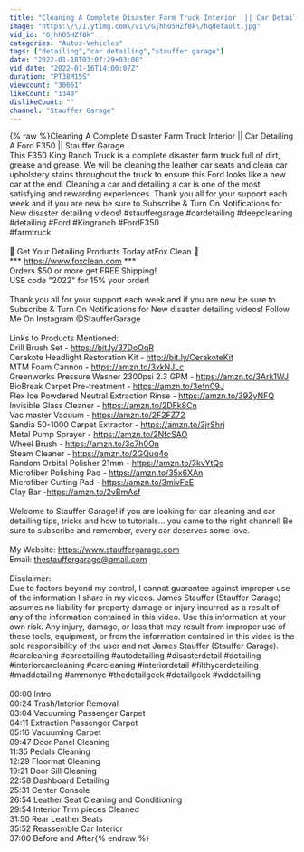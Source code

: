 ```yaml
---
title: "Cleaning A Complete Disaster Farm Truck Interior  || Car Detailing A Ford F350 || Stauffer Garage"
image: "https:\/\/i.ytimg.com\/vi\/GjhhO5HZf8k\/hqdefault.jpg"
vid_id: "GjhhO5HZf8k"
categories: "Autos-Vehicles"
tags: ["detailing","car detailing","stauffer garage"]
date: "2022-01-18T03:07:29+03:00"
vid_date: "2022-01-16T14:00:07Z"
duration: "PT38M15S"
viewcount: "30661"
likeCount: "1340"
dislikeCount: ""
channel: "Stauffer Garage"
---
```

{% raw %}Cleaning A Complete Disaster Farm Truck Interior  || Car Detailing A Ford F350 || Stauffer Garage<br />This F350 King Ranch Truck is a complete disaster farm truck full of dirt, grease and grease. We will be cleaning the leather car seats and clean car upholstery stains throughout the truck to ensure this Ford looks like a new car at the end. Cleaning a car and detailing a car is one of the most satisfying and rewarding experiences. Thank you all for your support each week and if you are new be sure to Subscribe &amp; Turn On Notifications for New disaster detailing videos! #stauffergarage #cardetailing #deepcleaning #detailing #Ford #Kingranch #FordF350<br /> #farmtruck<br /><br />🦊 Get Your Detailing Products Today atFox Clean 🦊<br />*** <a rel="nofollow" target="blank" href="https://www.foxclean.com">https://www.foxclean.com</a> ***<br />Orders $50 or more get FREE Shipping!<br />USE code &quot;2022&quot; for 15% your order!<br /><br />Thank you all for your support each week and if you are new be sure to Subscribe &amp; Turn On Notifications for New disaster detailing videos! Follow Me On Instagram @StaufferGarage  <br /><br />Links to Products Mentioned:<br />Drill Brush Set - <a rel="nofollow" target="blank" href="https://bit.ly/37DoOqR">https://bit.ly/37DoOqR</a> <br />Cerakote Headlight Restoration Kit - <a rel="nofollow" target="blank" href="http://bit.ly/CerakoteKit">http://bit.ly/CerakoteKit</a><br />MTM Foam Cannon - <a rel="nofollow" target="blank" href="https://amzn.to/3xkNJLc">https://amzn.to/3xkNJLc</a><br />Greenworks Pressure Washer 2300psi 2.3 GPM - <a rel="nofollow" target="blank" href="https://amzn.to/3Ark1WJ">https://amzn.to/3Ark1WJ</a><br />BioBreak Carpet Pre-treatment - <a rel="nofollow" target="blank" href="https://amzn.to/3efn09J">https://amzn.to/3efn09J</a><br />Flex Ice Powdered Neutral Extraction Rinse - <a rel="nofollow" target="blank" href="https://amzn.to/39ZyNFQ">https://amzn.to/39ZyNFQ</a><br />Invisible Glass Cleaner - <a rel="nofollow" target="blank" href="https://amzn.to/2DFk8Cn">https://amzn.to/2DFk8Cn</a><br />Vac master Vacuum - <a rel="nofollow" target="blank" href="https://amzn.to/2F2FZ72">https://amzn.to/2F2FZ72</a><br />Sandia 50-1000 Carpet Extractor - <a rel="nofollow" target="blank" href="https://amzn.to/3jrShrj">https://amzn.to/3jrShrj</a><br />Metal Pump Sprayer - <a rel="nofollow" target="blank" href="https://amzn.to/2NfcSAO">https://amzn.to/2NfcSAO</a><br />Wheel Brush - <a rel="nofollow" target="blank" href="https://amzn.to/3c7h0On">https://amzn.to/3c7h0On</a><br />Steam Cleaner - <a rel="nofollow" target="blank" href="https://amzn.to/2GQuq4o">https://amzn.to/2GQuq4o</a><br />Random Orbital Polisher 21mm - <a rel="nofollow" target="blank" href="https://amzn.to/3kvYtQc">https://amzn.to/3kvYtQc</a><br />Microfiber Polishing Pad - <a rel="nofollow" target="blank" href="https://amzn.to/35x6XAn">https://amzn.to/35x6XAn</a><br />Microfiber Cutting Pad - <a rel="nofollow" target="blank" href="https://amzn.to/3mivFeE">https://amzn.to/3mivFeE</a><br />Clay Bar -<a rel="nofollow" target="blank" href="https://amzn.to/2vBmAsf">https://amzn.to/2vBmAsf</a><br /><br />Welcome to Stauffer Garage! if you are looking for car cleaning and car detailing tips, tricks and how to tutorials... you came to the right channel! Be sure to subscribe and remember, every car deserves some love. <br /><br />My Website: <a rel="nofollow" target="blank" href="https://www.stauffergarage.com">https://www.stauffergarage.com</a><br />Email: thestauffergarage@gmail.com<br /><br />Disclaimer:<br />Due to factors beyond my control, I cannot guarantee against improper use of the information I share in my videos. James Stauffer (Stauffer Garage) assumes no liability for property damage or injury incurred as a result of any of the information contained in this video. Use this information at your own risk. Any injury, damage, or loss that may result from improper use of these tools, equipment, or from the information contained in this video is the sole responsibility of the user and not James Stauffer (Stauffer Garage). #carcleaning #cardetailing #autodetailing #disasterdetail #detailing #interiorcarcleaning #carcleaning #interiordetail #filthycardetailing #maddetailing #ammonyc #thedetailgeek #detailgeek #wddetailing<br /><br />00:00 Intro<br />00:24 Trash/Interior Removal<br />03:04 Vacuuming Passenger Carpet<br />04:11 Extraction Passenger Carpet<br />05:16 Vacuuming Carpet<br />09:47 Door Panel Cleaning<br />11:35 Pedals Cleaning<br />12:29 Floormat Cleaning<br />19:21 Door Sill Cleaning<br />22:58 Dashboard Detailing<br />25:31 Center Console<br />26:54 Leather Seat Cleaning and Conditioning<br />29:54 Interior Trim pieces Cleaned<br />31:50 Rear Leather Seats<br />35:52 Reassemble Car Interior<br />37:00 Before and After{% endraw %}
